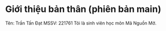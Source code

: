 # Giới thiệu bản thân (phiên bản main)
Tên: Trần Tấn Đạt
MSSV: 221761
Tôi là sinh viên học môn Mã Nguồn Mở.
